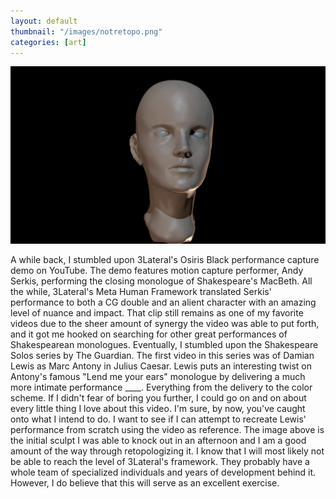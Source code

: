 ```yaml
---
layout: default
thumbnail: "/images/notretopo.png"
categories: [art]
---
```


![image](/images/notretopo.png)

<p>	A while back, I stumbled upon 3Lateral's Osiris Black performance capture demo on YouTube. The demo features motion capture performer, Andy Serkis, performing the closing monologue of Shakespeare's MacBeth. All the while, 3Lateral's Meta Human Framework translated Serkis' performance to both a CG double and an alient character with an amazing level of nuance and impact. That clip still remains as one of my favorite videos due to the sheer amount of synergy the video was able to put forth, and it got me hooked on searching for other great performances of Shakespearean monologues.
	Eventually, I stumbled upon the Shakespeare Solos series by The Guardian. The first video in this series was of Damian Lewis as Marc Antony in Julius Caesar. Lewis puts an interesting twist on Antony's famous "Lend me your ears" monologue by delivering a much more intimate performance ____. Everything from the delivery to the color scheme. If I didn't fear of boring you further, I could go on and on about every little thing I love about this video. 
	I'm sure, by now, you've caught onto what I intend to do. I want to see if I can attempt to recreate Lewis' performance from scratch using the video as reference. The image above is the initial sculpt I was able to knock out in an afternoon and I am a good amount of the way through retopologizing it. I know that I will most likely not be able to reach the level of 3Lateral's framework. They probably have a whole team of specialized individuals and years of development behind it. However, I do believe that this will serve as an excellent exercise. </p>